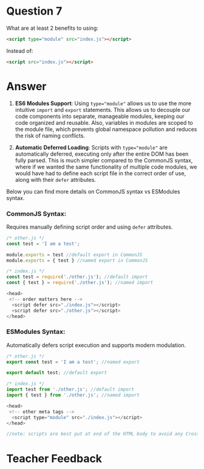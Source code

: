 # Question 7

What are at least 2 benefits to using:

```html
<script type="module" src="index.js"></script>
```

Instead of:

```html
<script src="index.js"></script>
```

# Answer

1. **ES6 Modules Support**: Using `type="module"` allows us to use the more intuitive `import` and `export` statements. This allows us to decouple our code components into separate, manageable modules, keeping our code organized and reusable. Also, variables in modules are scoped to the module file, which prevents global namespace pollution and reduces the risk of naming conflicts.

2. **Automatic Deferred Loading**: Scripts with `type="module"` are automatically deferred, executing only after the entire DOM has been fully parsed. This is much simpler compared to the CommonJS syntax, where if we wanted the same functionality of multiple code modules, we would have had to define each script file in the correct order of use, along with their `defer` attributes.

Below you can find more details on CommonJS syntax vs ESModules syntax.
### CommonJS Syntax:
Requires manually defining script order and using `defer` attributes.

```js
/* other.js */
const test = 'I am a test';

module.exports = test //default export in CommonJS
module.exports = { test } //named export in CommonJS

/* index.js */
const test = require('./other.js'); //default import
const { test } = require('./other.js'); //named import

<head>
 <!-- order matters here -->
  <script defer src="./index.js"></script>
  <script defer src="./other.js"></script>
</head>
```

### ESModules Syntax:
Automatically defers script execution and supports modern modulation.

```js
/* other.js */
export const test = 'I am a test'; //named export

export default test; //default export

/* index.js */
import test from './other.js'; //default import
import { test } from './other.js'; //named import

<head>
 <!-- other meta tags -->
  <script type="module" src="./index.js"></script>
</head>

//note: scripts are best put at end of the HTML body to avoid any Cross Origin Resource Sharing (CORS) errors
```


# Teacher Feedback